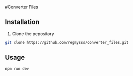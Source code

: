 #Converter Files

## Installation
1. Clone the pepository
```bash
git clone https://github.com/regmysss/converter_files.git
```

## Usage
```bash
npm run dev
```